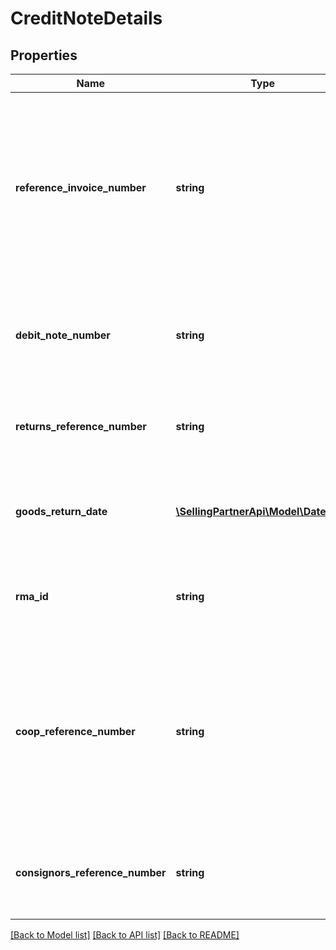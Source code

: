# CreditNoteDetails

## Properties
Name | Type | Description | Notes
------------ | ------------- | ------------- | -------------
**reference_invoice_number** | **string** | Original Invoice Number when sending a credit note relating to an existing invoice. One Invoice only to be processed per Credit Note. This is mandatory for AP Credit Notes. | [optional] 
**debit_note_number** | **string** | Debit Note Number as generated by Amazon. Recommended for Returns and COOP Credit Notes. | [optional] 
**returns_reference_number** | **string** | Identifies the Returns Notice Number. Mandatory for all Returns Credit Notes. | [optional] 
**goods_return_date** | [**\SellingPartnerApi\Model\\DateTime**](\DateTime.md) | Date that a return is received by the vendor. It is mandatory for Returns Credit Note. | [optional] 
**rma_id** | **string** | Identifies the Returned Merchandise Authorization ID, if generated. | [optional] 
**coop_reference_number** | **string** | Identifies the COOP reference used for COOP agreement. Failure to provide the COOP reference number or the Debit Note number may lead to a rejection of the Credit Note. | [optional] 
**consignors_reference_number** | **string** | Identifies the consignor reference number (VRET number), if generated by Amazon. | [optional] 

[[Back to Model list]](../README.md#documentation-for-models) [[Back to API list]](../README.md#documentation-for-api-endpoints) [[Back to README]](../README.md)


